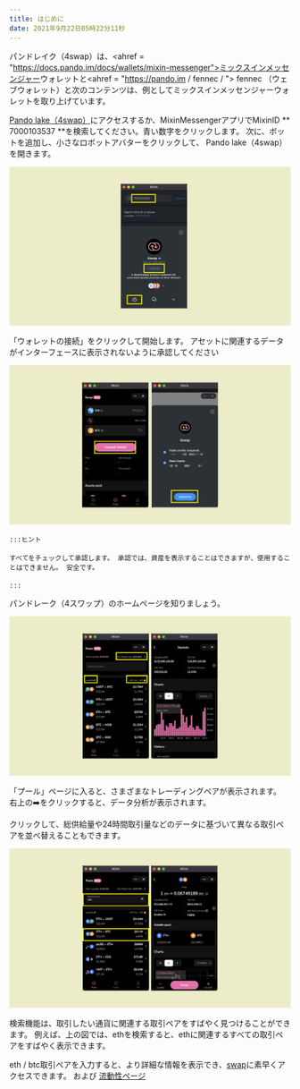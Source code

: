 ```yaml
---
title: はじめに
date: 2021年9月22日05時22分11秒
---
```


パンドレイク（4swap）は、<ahref = "https://docs.pando.im/docs/wallets/mixin-messenger">ミックスインメッセンジャー</a>ウォレットと<ahref = "https://pando.im / fennec / "> fennec </a>（ウェブウォレット）と次のコンテンツは、例としてミックスインメッセンジャーウォレットを取り上げています。

[ Pando lake（4swap）](https://lake.pando.im)にアクセスするか、MixinMessengerアプリでMixinID ** 7000103537 **を検索してください。青い数字をクリックします。 次に、ボットを追加し、小さなロボットアバターをクリックして、 Pando lake（4swap）を開きます。

![](../assets/lake-get-started-p1.png)

「ウォレットの接続」をクリックして開始します。 アセットに関連するデータがインターフェースに表示されないように承認してください

![](../assets/lake-get-started-p2.png)

````mdx-code-block
:::ヒント

すべてをチェックして承認します。 承認では、資産を表示することはできますが、使用することはできません。 安全です。

:::
````

パンドレーク（4スワップ）のホームページを知りましょう。

![](../assets/lake-get-started-p3.png)

「プール」ページに入ると、さまざまなトレーディングペアが表示されます。 右上の➡️をクリックすると、データ分析が表示されます。

クリックして、総供給量や24時間取引量などのデータに基づいて異なる取引ペアを並べ替えることもできます。

![](../assets/lake-get-started-p4.png)

検索機能は、取引したい通貨に関連する取引ペアをすばやく見つけることができます。 例えば、上の図では、ethを検索すると、ethに関連するすべての取引ペアをすばやく表示できます。

eth / btc取引ペアを入力すると、より詳細な情報を表示でき、[swap](https://docs.pando.im/docs/lake/tutorials/swapping)に素早くアクセスできます。  および [ 流動性ページ ](https://docs.pando.im/docs/lake/tutorials/pproving-liquidity)





